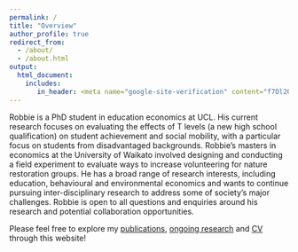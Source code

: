 ```yaml
---
permalink: /
title: "Overview"
author_profile: true
redirect_from: 
  - /about/
  - /about.html
output:
  html_document:
    includes:
       in_header: <meta name="google-site-verification" content="f7Dl2QdB6kJRaUz4Ku7C2oI57tMYnVmncLIvrSTqiLo" />
---
```

Robbie is a PhD student in education economics at UCL. His current research focuses on evaluating the effects of T levels (a new high school qualification) on student achievement and social mobility, with a particular focus on students from disadvantaged backgrounds. Robbie’s masters in economics at the University of Waikato involved designing and conducting a field experiment to evaluate ways to increase volunteering for nature restoration groups. He has a broad range of research interests, including education, behavioural and environmental economics and wants to continue pursuing inter-disciplinary research to address some of society’s major challenges. Robbie is open to all questions and enquiries around his research and potential collaboration opportunities.

Please feel free to explore my [publications](https://robbie-maris.github.io/publications), [ongoing research](https://robbie-maris.github.io/wp) and [CV](https://robbie-maris.github.io/cv) through this website!

